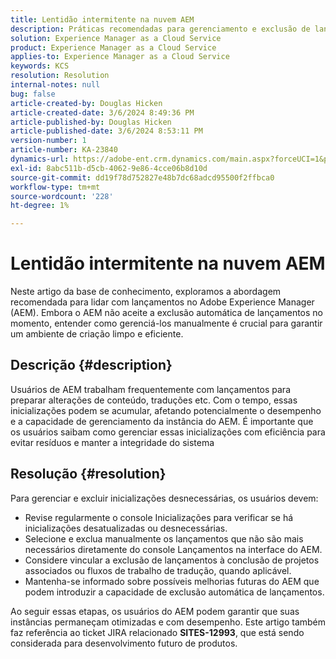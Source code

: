 ```yaml
---
title: Lentidão intermitente na nuvem AEM
description: Práticas recomendadas para gerenciamento e exclusão de lançamentos no Adobe Experience Manager (AEM) para manter o desempenho e a organização do sistema.
solution: Experience Manager as a Cloud Service
product: Experience Manager as a Cloud Service
applies-to: Experience Manager as a Cloud Service
keywords: KCS
resolution: Resolution
internal-notes: null
bug: false
article-created-by: Douglas Hicken
article-created-date: 3/6/2024 8:49:36 PM
article-published-by: Douglas Hicken
article-published-date: 3/6/2024 8:53:11 PM
version-number: 1
article-number: KA-23840
dynamics-url: https://adobe-ent.crm.dynamics.com/main.aspx?forceUCI=1&pagetype=entityrecord&etn=knowledgearticle&id=7423190a-fbdb-ee11-904d-6045bd006793
exl-id: 8abc511b-d5cb-4062-9e86-4cce06b8d10d
source-git-commit: dd19f78d752827e48b7dc68adcd95500f2ffbca0
workflow-type: tm+mt
source-wordcount: '228'
ht-degree: 1%

---
```


# Lentidão intermitente na nuvem AEM


Neste artigo da base de conhecimento, exploramos a abordagem recomendada para lidar com lançamentos no Adobe Experience Manager (AEM). Embora o AEM não aceite a exclusão automática de lançamentos no momento, entender como gerenciá-los manualmente é crucial para garantir um ambiente de criação limpo e eficiente.

## Descrição {#description}






Usuários de AEM trabalham frequentemente com lançamentos para preparar alterações de conteúdo, traduções etc. Com o tempo, essas inicializações podem se acumular, afetando potencialmente o desempenho e a capacidade de gerenciamento da instância do AEM. É importante que os usuários saibam como gerenciar essas inicializações com eficiência para evitar resíduos e manter a integridade do sistema








## Resolução {#resolution}


Para gerenciar e excluir inicializações desnecessárias, os usuários devem:

- Revise regularmente o console Inicializações para verificar se há inicializações desatualizadas ou desnecessárias.
- Selecione e exclua manualmente os lançamentos que não são mais necessários diretamente do console Lançamentos na interface do AEM.
- Considere vincular a exclusão de lançamentos à conclusão de projetos associados ou fluxos de trabalho de tradução, quando aplicável.
- Mantenha-se informado sobre possíveis melhorias futuras do AEM que podem introduzir a capacidade de exclusão automática de lançamentos.


Ao seguir essas etapas, os usuários do AEM podem garantir que suas instâncias permaneçam otimizadas e com desempenho. Este artigo também faz referência ao ticket JIRA relacionado <b>SITES-12993</b>, que está sendo considerada para desenvolvimento futuro de produtos.
